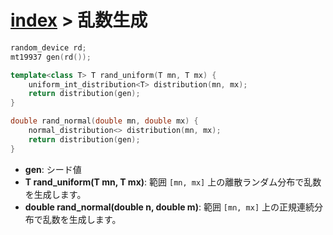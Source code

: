 # [index](index) > 乱数生成

```cpp
random_device rd;
mt19937 gen(rd());

template<class T> T rand_uniform(T mn, T mx) {
    uniform_int_distribution<T> distribution(mn, mx);
    return distribution(gen);
}

double rand_normal(double mn, double mx) {
    normal_distribution<> distribution(mn, mx);
    return distribution(gen);
}
```
- **gen**: シード値
- **T rand_uniform(T mn, T mx)**: 範囲 `[mn, mx]` 上の離散ランダム分布で乱数を生成します。
- **double rand_normal(double n, double m)**: 範囲 `[mn, mx]` 上の正規連続分布で乱数を生成します。